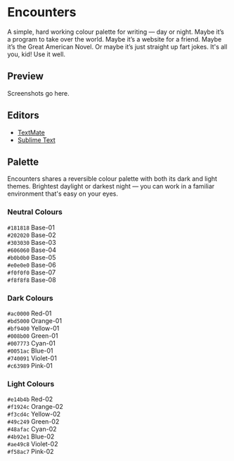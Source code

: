# Encounters

A simple, hard working colour palette for writing — day or night. Maybe it’s a program to take over the world. Maybe it’s a website for a friend. Maybe it’s the Great American Novel. Or maybe it’s just straight up fart jokes. It's all you, kid! Use it well.

## Preview

Screenshots go here.

## Editors

* [TextMate](http://macromates.com)
* [Sublime Text](http://www.sublimetext.com)

## Palette

Encounters shares a reversible colour palette with both its dark and light themes. Brightest daylight or darkest night — you can work in a familiar environment that's easy on your eyes.

### Neutral Colours

`#181818` Base-01  
`#202020` Base-02  
`#303030` Base-03  
`#606060` Base-04  
`#b0b0b0` Base-05  
`#e0e0e0` Base-06  
`#f0f0f0` Base-07  
`#f8f8f8` Base-08  

### Dark Colours

`#ac0000` Red-01  
`#bd5000` Orange-01  
`#bf9400` Yellow-01  
`#008b00` Green-01  
`#007773` Cyan-01  
`#0051ac` Blue-01  
`#740091` Violet-01  
`#c63989` Pink-01  

### Light Colours

`#e14b4b` Red-02  
`#f1924c` Orange-02  
`#f3cd4c` Yellow-02  
`#49c249` Green-02  
`#48afac` Cyan-02  
`#4b92e1` Blue-02  
`#ae49c8` Violet-02  
`#f58ac7` Pink-02  
